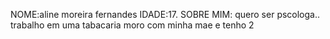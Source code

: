 NOME:aline moreira fernandes
IDADE:17.
SOBRE MIM: quero ser pscologa..
trabalho em uma tabacaria
moro com minha mae e tenho 2

